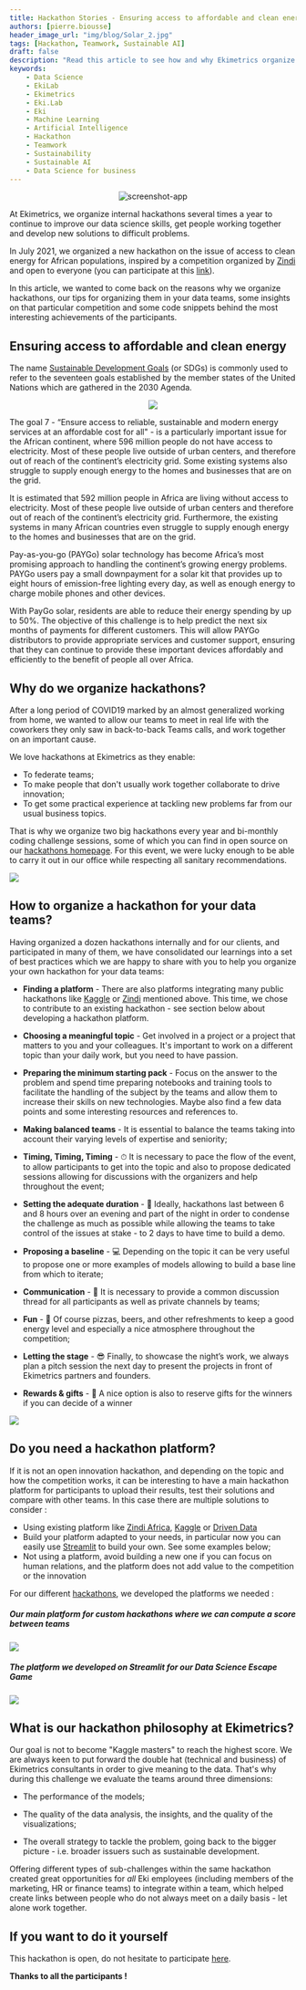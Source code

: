 ```yaml
---
title: Hackathon Stories - Ensuring access to affordable and clean energy
authors: [pierre.biousse]
header_image_url: "img/blog/Solar_2.jpg"
tags: [Hackathon, Teamwork, Sustainable AI]
draft: false
description: "Read this article to see how and why Ekimetrics organize hackathons to foster creativity, innovation and team work in our Data teams. Also learn important tips for organizing your own hackathons."
keywords:
    - Data Science
    - EkiLab
    - Ekimetrics
    - Eki.Lab
    - Eki
    - Machine Learning
    - Artificial Intelligence
    - Hackathon
    - Teamwork
    - Sustainability
    - Sustainable AI
    - Data Science for business
---
```


<!--truncate-->


<div align = "center">

  ![screenshot-app ](img/Hackathon_Stories_1/Solar_2.jpg)
</div>



At Ekimetrics, we organize internal hackathons several times a year to continue to improve our data science skills, get people working together and develop new solutions to difficult problems.

In July 2021, we organized a new hackathon on the issue of access to clean energy for African populations, inspired by a competition organized by [Zindi](https://zindi.africa/competitions) and open to everyone (you can participate at this [link](https://zindi.africa/competitions/sfc-paygo-solar-credit-repayment-competition)).

In this article, we wanted to come back on the reasons why we organize hackathons, our tips for organizing them in your data teams, some insights on that particular competition and some code snippets behind the most interesting achievements of the participants.


## Ensuring access to affordable and clean energy

The name [Sustainable Development Goals](https://sdgs.un.org/goals) (or SDGs) is commonly used to refer to the seventeen goals established by the member states of the United Nations which are gathered in the 2030 Agenda. 

<div align = "center">

![](img/Hackathon_Stories_1/sdgs.png)

</div>

The goal 7 - “Ensure access to reliable, sustainable and modern energy services at an affordable cost for all" - is a particularly important issue for the African continent, where 596 million people do not have access to electricity.
Most of these people live outside of urban centers, and therefore out of reach of the continent’s electricity grid. Some existing systems also struggle to supply enough energy to the homes and businesses that are on the grid. 


It is estimated that 592 million people in Africa are living without access to electricity. Most of these people live outside of urban centers and therefore out of reach of the continent’s electricity grid. Furthermore, the existing systems in many African countries even struggle to supply enough energy to the homes and businesses that are on the grid. 


Pay-as-you-go (PAYGo) solar technology has become Africa’s most promising approach to handling the continent’s growing energy problems. PAYGo users pay a small downpayment for a solar kit that provides up to eight hours of emission-free lighting every day, as well as enough energy to charge mobile phones and other devices. 



With PayGo solar, residents are able to reduce their energy spending by up to 50%. 
The objective of this challenge is to help predict the next six months of payments for different customers. This will allow PAYGo distributors to provide appropriate services and customer support, ensuring that they can continue to provide these important devices affordably and efficiently to the benefit of people all over Africa. 





## Why do we organize hackathons?

After a long period of COVID19 marked by an almost generalized working from home, we wanted to allow our teams to meet in real life with the coworkers they only saw in back-to-back Teams calls, and work together on an important cause.  

We love hackathons at Ekimetrics as they enable: 

- To federate teams;
- To make people that don't usually work together collaborate to drive innovation;
- To get some practical experience at tackling new problems far from our usual business topics.


That is why we organize two big hackathons every year and bi-monthly coding challenge sessions, some of which you can find in open source on our [hackathons homepage](https://ekimetrics.github.io/hacks/). 
For this event, we were lucky enough to be able to carry it out in our office while respecting all sanitary recommendations.


![](img/Hackathon_Stories_1/Team.png)



## How to organize a hackathon for your data teams?

Having organized a dozen hackathons internally and for our clients, and participated in many of them, we have consolidated our learnings into a set of best practices which we are happy to share with you to help you organize your own hackathon for your data teams:

- **Finding a platform** - There are also platforms integrating many public hackathons like [Kaggle](https://www.kaggle.com/) or [Zindi](https://zindi.africa/) mentioned above. This time, we chose to contribute to an existing hackathon - see section below about developing a hackathon platform. 

- **Choosing a meaningful topic** - Get involved in a project or a project that matters to you and your colleagues. It's important to work on a different topic than your daily work, but you need to have passion. 

- **Preparing the minimum starting pack** - Focus on the answer to the problem and spend time preparing notebooks and training tools to facilitate the handling of the subject by the teams and allow them to increase their skills on new technologies. Maybe also find a few data points and some interesting resources and references to.

- **Making balanced teams** - It is essential to balance the teams taking into account their varying levels of expertise and seniority;

- **Timing, Timing, Timing** - ⏱ It is necessary to pace the flow of the event, to allow participants to get into the topic and also to propose dedicated sessions allowing for discussions with the organizers and help throughout the event;

- **Setting the adequate duration** - 🏁 Ideally, hackathons last between 6 and 8 hours over an evening and part of the night in order to condense the challenge as much as possible while allowing the teams to take control of the issues at stake - to 2 days to have time to build a demo.

- **Proposing a baseline** - 💻 Depending on the topic it can be very useful to propose one or more examples of models allowing to build a base line from which to iterate;

- **Communication** - 💬 It is necessary to provide a common discussion thread for all participants as well as private channels by teams;

- **Fun** - 🍾 Of course pizzas, beers, and other refreshments to keep a good energy level and especially a nice atmosphere throughout the competition;

- **Letting the stage** - 😎 Finally, to showcase the night’s work, we always plan a pitch session the next day to present the projects in front of Ekimetrics partners and founders.

- **Rewards & gifts** - 🎁 A nice option is also to reserve gifts for the winners if you can decide of a winner 

![](img/Hackathon_Stories_1/Image32.png)


## Do you need a hackathon platform?
If it is not an open innovation hackathon, and depending on the topic and how the competition works, it can be interesting to have a main hackathon platform for participants to upload their results, test their solutions and compare with other teams. In this case there are multiple solutions to consider : 

- Using existing platform like [Zindi Africa](https://zindi.africa/), [Kaggle](https://www.kaggle.com/) or [Driven Data](https://www.drivendata.org/) 
- Build your platform adapted to your needs, in particular now you can easily use [Streamlit](https://streamlit.io/) to build your own. See some examples below;
- Not using a platform, avoid building a new one if you can focus on human relations, and the platform does not add value to the competition or the innovation 

For our different [hackathons](https://ekimetrics.github.io/hacks/), we developed the platforms we needed : 

##### Our main platform for custom hackathons where we can compute a score between teams
![](img/Hackathon_Stories_1/platform.png)

##### The platform we developed on Streamlit for our Data Science Escape Game
![](img/Hackathon_Stories_1/platform2.png)


## What is our hackathon philosophy at Ekimetrics?


Our goal is not to become "Kaggle masters" to reach the highest score.
We are always keen to put forward the double hat (technical and business) of Ekimetrics consultants in order to give meaning to the data.
That's why during this challenge we evaluate the teams around three dimensions:

- The performance of the models;

- The quality of the data analysis, the insights, and the quality of the visualizations;

- The overall strategy to tackle the problem, going back to the bigger picture - i.e. broader issuers such as sustainable development.

Offering different types of sub-challenges within the same hackathon created great opportunities for *all* Eki employees (including members of the marketing, HR or finance teams) to integrate within a team, which helped create links between people who do not always meet on a daily basis - let alone work together.


## If you want to do it yourself

This hackathon is open, do not hesitate to participate [here](https://zindi.africa/competitions/sfc-paygo-solar-credit-repayment-competition).

**Thanks to all the participants !**


